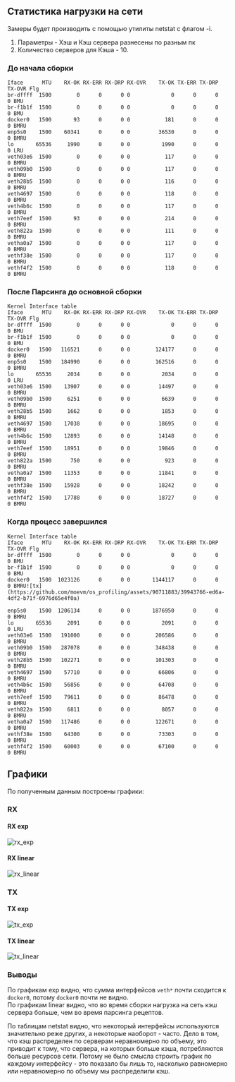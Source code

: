 ## Статистика нагрузки на сети
Замеры будет производить с помощью утилиты netstat с флагом -i.  
1) Параметры - Хэш и Кэш сервера разнесены по разным пк  
2) Количество серверов для Кэша - 10.
### До начала сборки
```
Iface      MTU    RX-OK RX-ERR RX-DRP RX-OVR    TX-OK TX-ERR TX-DRP TX-OVR Flg
br-dffff  1500        0      0      0 0             0      0      0      0 BMU
br-f1b1f  1500        0      0      0 0             0      0      0      0 BMU
docker0   1500       93      0      0 0           181      0      0      0 BMRU
enp5s0    1500    60341      0      0 0         36530      0      0      0 BMRU
lo       65536     1990      0      0 0          1990      0      0      0 LRU
veth03e6  1500        0      0      0 0           117      0      0      0 BMRU
veth09b0  1500        0      0      0 0           117      0      0      0 BMRU
veth28b5  1500        0      0      0 0           116      0      0      0 BMRU
veth4697  1500        0      0      0 0           118      0      0      0 BMRU
veth4b6c  1500        0      0      0 0           117      0      0      0 BMRU
veth7eef  1500       93      0      0 0           214      0      0      0 BMRU
veth822a  1500        0      0      0 0           111      0      0      0 BMRU
vetha0a7  1500        0      0      0 0           117      0      0      0 BMRU
vethf38e  1500        0      0      0 0           117      0      0      0 BMRU
vethf4f2  1500        0      0      0 0           118      0      0      0 BMRU
```

### После Парсинга до основной сборки
```
Kernel Interface table
Iface      MTU    RX-OK RX-ERR RX-DRP RX-OVR    TX-OK TX-ERR TX-DRP TX-OVR Flg
br-dffff  1500        0      0      0 0             0      0      0      0 BMU
br-f1b1f  1500        0      0      0 0             0      0      0      0 BMU
docker0   1500   116521      0      0 0        124177      0      0      0 BMRU
enp5s0    1500   184990      0      0 0        162516      0      0      0 BMRU
lo       65536     2034      0      0 0          2034      0      0      0 LRU
veth03e6  1500    13907      0      0 0         14497      0      0      0 BMRU
veth09b0  1500     6251      0      0 0          6639      0      0      0 BMRU
veth28b5  1500     1662      0      0 0          1853      0      0      0 BMRU
veth4697  1500    17038      0      0 0         18695      0      0      0 BMRU
veth4b6c  1500    12893      0      0 0         14148      0      0      0 BMRU
veth7eef  1500    18951      0      0 0         19846      0      0      0 BMRU
veth822a  1500      750      0      0 0           923      0      0      0 BMRU
vetha0a7  1500    11353      0      0 0         11841      0      0      0 BMRU
vethf38e  1500    15928      0      0 0         18242      0      0      0 BMRU
vethf4f2  1500    17788      0      0 0         18727      0      0      0 BMRU
```

### Когда процесс завершился

```
Kernel Interface table
Iface      MTU    RX-OK RX-ERR RX-DRP RX-OVR    TX-OK TX-ERR TX-DRP TX-OVR Flg
br-dffff  1500        0      0      0 0             0      0      0      0 BMU
br-f1b1f  1500        0      0      0 0             0      0      0      0 BMU
docker0   1500  1023126      0      0 0       1144117      0      0      0 BMRU![tx](https://github.com/moevm/os_profiling/assets/90711883/39943766-ed6a-4df2-b71f-6976d65e4f0a)

enp5s0    1500  1206134      0      0 0       1876950      0      0      0 BMRU
lo       65536     2091      0      0 0          2091      0      0      0 LRU
veth03e6  1500   191000      0      0 0        206586      0      0      0 BMRU
veth09b0  1500   287078      0      0 0        348438      0      0      0 BMRU
veth28b5  1500   102271      0      0 0        101303      0      0      0 BMRU
veth4697  1500    57710      0      0 0         66806      0      0      0 BMRU
veth4b6c  1500    56856      0      0 0         64708      0      0      0 BMRU
veth7eef  1500    79611      0      0 0         86478      0      0      0 BMRU
veth822a  1500     6811      0      0 0          8057      0      0      0 BMRU
vetha0a7  1500   117486      0      0 0        122671      0      0      0 BMRU
vethf38e  1500    64300      0      0 0         73303      0      0      0 BMRU
vethf4f2  1500    60003      0      0 0         67100      0      0      0 BMRU
```
## Графики
По полученным данным построены графики:
### RX
#### RX exp
![rx_exp](https://github.com/moevm/os_profiling/assets/90711883/1e18b051-e0de-40ae-be84-3c2153ef60a0)

#### RX linear
![rx_linear](https://github.com/moevm/os_profiling/assets/90711883/6adb4910-6e15-4d2d-bb02-a70636ab97b9)
### TX
#### TX exp
![tx_exp](https://github.com/moevm/os_profiling/assets/90711883/2e3860f1-7f9e-453d-8e10-ecffbbcc8183)

#### TX linear
![tx_linear](https://github.com/moevm/os_profiling/assets/90711883/a2b585ac-ee56-4a61-8b6b-dfeb2c210b4a)

### Выводы
По графикам exp видно, что сумма интерфейсов `veth*` почти сходится к `docker0`, потому `docker0` почти не видно.   
По графикам linear видно, что во время сборки нагрузка на сеть кэш сервера больше, чем во время парсинга рецептов.

По таблицам netstat видно, что некоторый интерфейсы используются значительно реже других, а некоторые наоборот - часто. Дело в том, что кэш распределен по серверам неравномерно по объему, это приводит к тому, что сервера, на которых больше кэша, потребляются больше ресурсов сети. Потому не было смысла строить график по каждому интерфейсу - это показало бы лишь то, насколько равномерно или неравномерно по объему мы распределили кэш.

